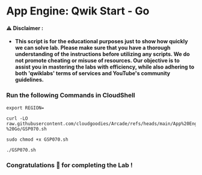 #  App Engine: Qwik Start - Go


#### ⚠️ Disclaimer :
- **This script is for the educational purposes just to show how quickly we can solve lab. Please make sure that you have a thorough understanding of the instructions before utilizing any scripts. We do not promote cheating or  misuse of resources. Our objective is to assist you in mastering the labs with efficiency, while also adhering to both 'qwiklabs' terms of services and YouTube's community guidelines.**

### Run the following Commands in CloudShell 

```
export REGION=
```

```
curl -LO raw.githubusercontent.com/cloudgoodies/Arcade/refs/heads/main/App%20Engine%3A%20Qwik%20Start%20-%20Go/GSP070.sh

sudo chmod +x GSP070.sh

./GSP070.sh
```

### Congratulations 🎉 for completing the Lab !
